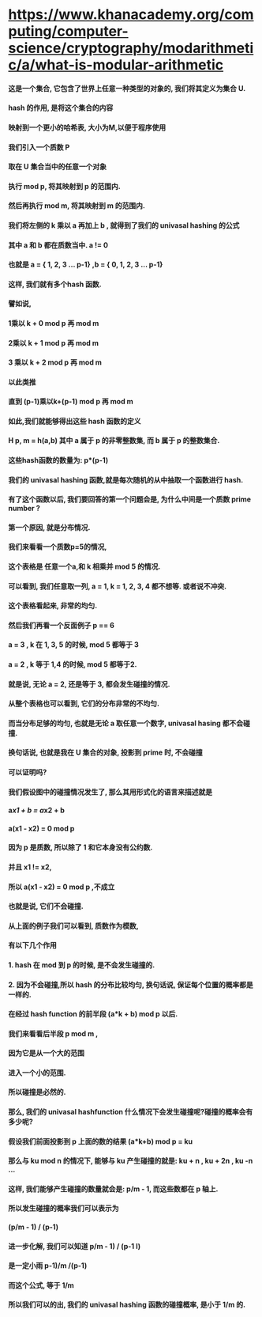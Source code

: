 # https://www.khanacademy.org/computing/computer-science/cryptography/modarithmetic/a/what-is-modular-arithmetic
#### 这是一个集合, 它包含了世界上任意一种类型的对象的, 我们将其定义为集合 U.
#### hash 的作用, 是将这个集合的内容
#### 映射到一个更小的哈希表, 大小为M,以便于程序使用
#### 我们引入一个质数 P
#### 取在 U 集合当中的任意一个对象
#### 执行 mod p, 将其映射到 p 的范围内.
#### 然后再执行 mod m, 将其映射到 m 的范围内.
#### 我们将左侧的 k 乘以 a 再加上 b , 就得到了我们的 univasal hashing 的公式
#### 其中 a 和 b 都在质数当中. a != 0
#### 也就是 a = { 1, 2, 3 ... p-1} ,b = { 0, 1, 2, 3 ... p-1} 
#### 这样, 我们就有多个hash 函数.
#### 譬如说, 
#### 1乘以 k + 0 mod p 再 mod m
#### 2乘以 k + 1 mod p 再 mod m
#### 3 乘以 k + 2 mod p 再 mod m
#### 以此类推
#### 直到 (p-1)乘以k+(p-1) mod p 再 mod m
#### 如此,我们就能够得出这些 hash 函数的定义
#### H p, m = h(a,b) 其中 a 属于 p 的非零整数集, 而 b 属于 p 的整数集合.
#### 这些hash函数的数量为: p*(p-1)
#### 我们的 univasal hashing 函数,就是每次随机的从中抽取一个函数进行 hash.

#### 有了这个函数以后, 我们要回答的第一个问题会是, 为什么中间是一个质数 prime number ?

#### 第一个原因, 就是分布情况.
#### 我们来看看一个质数p=5的情况, 
#### 这个表格是 任意一个a,和 k 相乘并 mod 5 的情况.
#### 可以看到, 我们任意取一列, a = 1, k = 1, 2, 3, 4  都不想等. 或者说不冲突. 
#### 这个表格看起来, 非常的均匀. 

#### 然后我们再看一个反面例子 p == 6
#### a = 3 , k 在 1, 3, 5 的时候, mod 5 都等于 3
#### a = 2 , k 等于 1,4 的时候, mod 5 都等于2. 
#### 就是说, 无论 a = 2, 还是等于 3, 都会发生碰撞的情况.
#### 从整个表格也可以看到, 它们的分布非常的不均匀.

#### 而当分布足够的均匀, 也就是无论 a 取任意一个数字, univasal hasing 都不会碰撞.
#### 换句话说, 也就是我在 U 集合的对象, 投影到 prime 时, 不会碰撞
#### 可以证明吗?
#### 我们假设图中的碰撞情况发生了, 那么其用形式化的语言来描述就是
#### a*x1 + b = a*x2 + b 
#### a(x1 - x2) = 0 mod p
#### 因为 p 是质数, 所以除了 1 和它本身没有公约数.
#### 并且 x1 != x2, 
#### 所以 a(x1 - x2) = 0 mod p ,不成立
#### 也就是说, 它们不会碰撞.

#### 从上面的例子我们可以看到, 质数作为模数,
#### 有以下几个作用
#### 1. hash 在 mod 到 p 的时候, 是不会发生碰撞的.
#### 2. 因为不会碰撞,所以 hash 的分布比较均匀, 换句话说, 保证每个位置的概率都是一样的.

#### 在经过 hash function 的前半段 (a*k + b) mod p 以后.
#### 我们来看看后半段 p mod m ,
#### 因为它是从一个大的范围
#### 进入一个小的范围.
#### 所以碰撞是必然的.

#### 那么, 我们的 univasal hashfunction 什么情况下会发生碰撞呢?碰撞的概率会有多少呢?
#### 假设我们前面投影到 p 上面的数的结果 (a*k+b) mod p = ku 
#### 那么与 ku mod n 的情况下, 能够与 ku 产生碰撞的就是: ku + n , ku + 2n , ku -n ...

#### 这样, 我们能够产生碰撞的数量就会是: p/m - 1, 而这些数都在 p 轴上.
#### 所以发生碰撞的概率我们可以表示为
#### (p/m - 1) / (p-1)
#### 进一步化解, 我们可以知道 p/m - 1) / (p-1 l)
#### 是一定小雨 p-1)/m /(p-1)
#### 而这个公式, 等于 1/m
#### 所以我们可以的出, 我们的 univasal hashing 函数的碰撞概率, 是小于 1/m 的.
